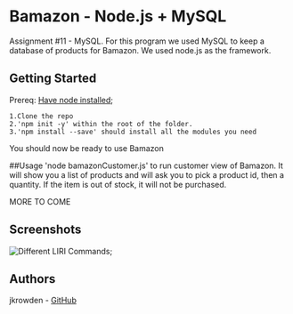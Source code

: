 # Bamazon - Node.js + MySQL
Assignment #11 - MySQL. For this program we used MySQL to keep a database of products for Bamazon. We used node.js as the framework. 

## Getting Started
Prereq: [Have node installed](https://nodejs.org/en/);
```
1.Clone the repo
2.'npm init -y' within the root of the folder. 
3.'npm install --save' should install all the modules you need
```

You should now be ready to use Bamazon

##Usage
'node bamazonCustomer.js' to run customer view of Bamazon. It will show you a list of products and will ask you to pick a product id, then a quantity. If the item is out of stock, it will not be purchased.

MORE TO COME
## Screenshots
![Different LIRI Commands](/Bamazon/screenshots/customer-example.png?raw=true "Bamazon Customer");


## Authors
jkrowden - [GitHub](https://github.com/jkrowden)